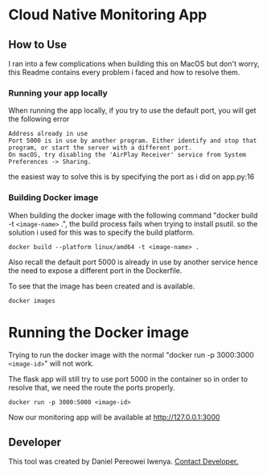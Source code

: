 # Cloud Native Monitoring App

## How to Use
I ran into a few complications when building this on MacOS but don't worry, this Readme contains every problem i faced and how to resolve them.

### Running your app locally

When running the app locally, if you try to use the default port, you will get the following error
```
Address already in use
Port 5000 is in use by another program. Either identify and stop that program, or start the server with a different port.
On macOS, try disabling the 'AirPlay Receiver' service from System Preferences -> Sharing.
```
the easiest way to solve this is by specifying the port as i did on app.py:16

### Building Docker image

When building the docker image with the following command "docker build -t `<image-name>` .", the build process fails when trying to install psutil. so the solution i used for this was to specify the build platform.

```
docker build --platform linux/amd64 -t <image-name> . 
```
Also recall the default port 5000 is already in use by another service hence the need to expose a different port in the Dockerfile.

To see that the image has been created and is available.
```
docker images
```

# Running the Docker image

Trying to run the docker image with the normal "docker run -p 3000:3000 `<image-id>`" will not work.

The flask app will still try to use port 5000 in the container so in order to resolve that, we need the route the ports properly.

```
docker run -p 3000:5000 <image-id>
```

Now our monitoring app will be available at http://127.0.0.1:3000

## Developer
This tool was created by Daniel Pereowei Iwenya. <a href="mailto:iwenyadaniel12@gmail.com">Contact Developer.</a>
